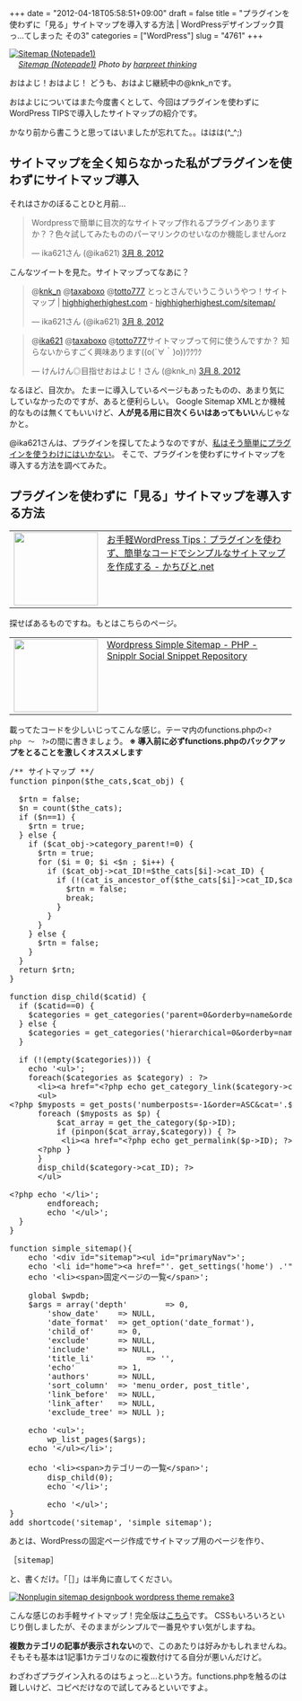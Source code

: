 +++
date = "2012-04-18T05:58:51+09:00"
draft = false
title = "プラグインを使わずに「見る」サイトマップを導入する方法 | WordPressデザインブック買っ…てしまった その3"
categories = ["WordPress"]
slug = "4761"
+++

<a href="http://www.flickr.com/photos/18733834@N00/167019059/" title="Sitemap (Notepade1) by harpreet thinking, on Flickr" target="_blank"><img class="flickr_photo" src="http://farm1.static.flickr.com/76/167019059_ee637cc649_z.jpg" alt="Sitemap (Notepade1)" width="NaNpx"/></a><br /><cite class="flickr_photographer"><img src="http://farm4.static.flickr.com/3329/favicons/72157601614001242_7730.png" width="16" /><a href="http://www.flickr.com/photos/18733834@N00/167019059/">Sitemap (Notepade1)</a> Photo by <a href="http://www.flickr.com/photos/18733834@N00/">harpreet thinking</a></cite>

おはよじ！おはよじ！
どうも、おはよじ継続中の@knk_nです。

おはよじについてはまた今度書くとして、今回はプラグインを使わずにWordPress TIPSで導入したサイトマップの紹介です。

かなり前から書こうと思ってはいましたが忘れてた。。ははは(^_^;)<!--more--><h2>サイトマップを全く知らなかった私がプラグインを使わずにサイトマップ導入</h2>
それはさかのぼることひと月前…

<blockquote class="twitter-tweet" lang="ja"><p>Wordpressで簡単に目次的なサイトマップ作れるプラグインありますか？？色々試してみたもののパーマリンクのせいなのか機能しませんorz</p>&mdash; ika621さん (@ika621) <a href="https://twitter.com/ika621/status/177747684583677952" data-datetime="2012-03-08T13:28:45+00:00">3月 8, 2012</a></blockquote>

こんなツイートを見た。サイトマップってなあに？

<blockquote class="twitter-tweet" data-in-reply-to="177752938666663938" lang="ja"><p>@<a href="https://twitter.com/knk_n">knk_n</a> @<a href="https://twitter.com/taxaboxo">taxaboxo</a> @<a href="https://twitter.com/totto777">totto777</a> とっとさんでいうこういうやつ！サイトマップ | <a href="http://t.co/LIqCQfqq" title="http://highhigherhighest.com/">highhigherhighest.com</a> - <a href="http://t.co/hOcrEHch" title="http://highhigherhighest.com/sitemap/">highhigherhighest.com/sitemap/</a></p>&mdash; ika621さん (@ika621) <a href="https://twitter.com/ika621/status/177753581288554497" data-datetime="2012-03-08T13:52:10+00:00">3月 8, 2012</a></blockquote>

<blockquote class="twitter-tweet" data-in-reply-to="177752826980737025" lang="ja"><p>@<a href="https://twitter.com/ika621">ika621</a> @<a href="https://twitter.com/taxaboxo">taxaboxo</a> @<a href="https://twitter.com/totto777">totto777</a>サイトマップって何に使うんですか？ 知らないからすごく興味あります((o(´∀｀)o))ﾜｸﾜｸ</p>&mdash; けんけん◎目指せおはよじ！さん (@knk_n) <a href="https://twitter.com/knk_n/status/177752938666663938" data-datetime="2012-03-08T13:49:37+00:00">3月 8, 2012</a></blockquote>

なるほど、目次か。
たまーに導入しているページもあったものの、あまり気にしていなかったのですが、あると便利らしい。
Google Sitemap XMLとか機械的なものは無くてもいいけど、<strong>人が見る用に目次くらいはあってもいい</strong>んじゃなかと。

@ika621さんは、プラグインを探してたようなのですが、<a href="https://twitter.com/rakuishi07/statuses/191677440899301377" target="_blank">私はそう簡単にプラグインを使うわけにはいかない</a>。
そこで、プラグインを使わずにサイトマップを導入する方法を調べてみた。

<h2>プラグインを使わずに「見る」サイトマップを導入する方法</h2>
<table width="100%"><td valign="top" width="150"><a href="http://kachibito.net/wordpress/simple-sitemap.html" target="_blank"><img border="0" src="http://capture.heartrails.com/150x130/shadow?http://kachibito.net/wordpress/simple-sitemap.html" alt="" width="150" height="130" /></a></td><td valign="top"><a href="http://kachibito.net/wordpress/simple-sitemap.html" target="_blank">お手軽WordPress Tips：プラグインを使わず、簡単なコードでシンプルなサイトマップを作成する - かちびと.net</a><script type="text/javascript">var url="http://kachibito.net/wordpress/simple-sitemap.html";</script><script src="http://api.b.st-hatena.com/entry.count?url=http://kachibito.net/wordpress/simple-sitemap.html&callback=hatebTxt"></script><br></td></table>

探せばあるものですね。もとはこちらのページ。

<table width="100%"><td valign="top" width="150"><a href="http://snipplr.com/view/52175/wordpress-simple-sitemap/" target="_blank"><img border="0" src="http://capture.heartrails.com/150x130/shadow?http://snipplr.com/view/52175/wordpress-simple-sitemap/" alt="" width="150" height="130" /></a></td><td valign="top"><a href="http://snipplr.com/view/52175/wordpress-simple-sitemap/" target="_blank">Wordpress Simple Sitemap - PHP - Snipplr Social Snippet Repository</a><script type="text/javascript">var url="http://snipplr.com/view/52175/wordpress-simple-sitemap/";</script><script src="http://api.b.st-hatena.com/entry.count?url=http://snipplr.com/view/52175/wordpress-simple-sitemap/&callback=hatebTxt"></script><br></td></table>

載ってたコードを少しいじってこんな感じ。テーマ内のfunctions.phpの<code>&lt;?php　〜　?&gt;</code>の間に書きましょう。
<strong>※ 導入前に必ずfunctions.phpのバックアップをとることを激しくオススメします</strong>

<pre class="brush: php">
/** サイトマップ **/
function pinpon($the_cats,$cat_obj) {
 
  $rtn = false;
  $n = count($the_cats);
  if ($n==1) {
    $rtn = true;
  } else {
    if ($cat_obj-&gt;category_parent!=0) {
      $rtn = true;
      for ($i = 0; $i &lt;$n ; $i++) {
        if ($cat_obj-&gt;cat_ID!=$the_cats[$i]-&gt;cat_ID) {
          if (!(cat_is_ancestor_of($the_cats[$i]-&gt;cat_ID,$cat_obj-&gt;cat_ID))) {
            $rtn = false;
            break;
          }
        }
      }
    } else {
      $rtn = false;
    }
  }
  return $rtn;
}
 
function disp_child($catid) {
  if ($catid==0) {
    $categories = get_categories(&#039;parent=0&amp;orderby=name&amp;order=DESC&#039;);
  } else {
    $categories = get_categories(&#039;hierarchical=0&amp;orderby=name&amp;order=DESC&amp;child_of=&#039;.$catid);
  }
 
  if (!(empty($categories))) {
    echo &#039;&lt;ul&gt;&#039;;
    foreach($categories as $category) : ?&gt;
      &lt;li&gt;&lt;a href=&quot;&lt;?php echo get_category_link($category-&gt;cat_ID); ?&gt;&quot;&gt;&lt;?php echo esc_html($category-&gt;cat_name); ?&gt;&lt;/a&gt;
      &lt;ul&gt;
&lt;?php $myposts = get_posts(&#039;numberposts=-1&amp;order=ASC&amp;cat=&#039;.$category-&gt;cat_ID);
      foreach ($myposts as $p) {
          $cat_array = get_the_category($p-&gt;ID);
          if (pinpon($cat_array,$category)) { ?&gt;
           &lt;li&gt;&lt;a href=&quot;&lt;?php echo get_permalink($p-&gt;ID); ?&gt;&quot;&gt;&lt;?php echo esc_html($p-&gt;post_title); ?&gt;&lt;/a&gt;&lt;/li&gt;
      &lt;?php }
      }
      disp_child($category-&gt;cat_ID); ?&gt;
      &lt;/ul&gt;
        
&lt;?php echo &#039;&lt;/li&gt;&#039;;
        endforeach;
        echo &#039;&lt;/ul&gt;&#039;;
  }
}
 
function simple_sitemap(){ 
    echo &#039;&lt;div id=&quot;sitemap&quot;&gt;&lt;ul id=&quot;primaryNav&quot;&gt;&#039;;
    echo &#039;&lt;li id=&quot;home&quot;&gt;&lt;a href=&quot;&#039;. get_settings(&#039;home&#039;) .&#039;&quot;&gt;&#039;. get_bloginfo(&#039;name&#039;) .&#039;&lt;/a&gt;&lt;/li&gt;&#039;;
    echo &#039;&lt;li&gt;&lt;span&gt;固定ページの一覧&lt;/span&gt;&#039;;
 
    global $wpdb;
    $args = array(&#039;depth&#039;        =&gt; 0,
        &#039;show_date&#039;    =&gt; NULL,
        &#039;date_format&#039;  =&gt; get_option(&#039;date_format&#039;),
        &#039;child_of&#039;     =&gt; 0,
        &#039;exclude&#039;      =&gt; NULL,
        &#039;include&#039;      =&gt; NULL,
        &#039;title_li&#039;           =&gt; &#039;&#039;,
        &#039;echo&#039;         =&gt; 1,
        &#039;authors&#039;      =&gt; NULL,
        &#039;sort_column&#039;  =&gt; &#039;menu_order, post_title&#039;,
        &#039;link_before&#039;  =&gt; NULL,
        &#039;link_after&#039;   =&gt; NULL,
        &#039;exclude_tree&#039; =&gt; NULL ); 
 
    echo &#039;&lt;ul&gt;&#039;;
        wp_list_pages($args);
    echo &#039;&lt;/ul&gt;&lt;/li&gt;&#039;;
    
    echo &#039;&lt;li&gt;&lt;span&gt;カテゴリーの一覧&lt;/span&gt;&#039;;
        disp_child(0);
        echo &#039;&lt;/li&gt;&#039;;
        
        echo &#039;&lt;/ul&gt;&#039;;
}
add_shortcode(&#039;sitemap&#039;, &#039;simple_sitemap&#039;);
</pre>

あとは、WordPressの固定ページ作成でサイトマップ用のページを作り、

<pre class="brush: html">
［sitemap］
</pre>

と、書くだけ。「［］」は半角に直してください。

<div class="center"><a href="http://knk-n.com/wp-content/uploads/2012/04/nonplugin_sitemap_designbook_wordpress_theme_remake3.jpg" title="Nonplugin sitemap designbook wordpress theme remake3" target="_blank"><img src="http://knk-n.com/wp-content/uploads/2012/04/nonplugin_sitemap_designbook_wordpress_theme_remake3.jpg" alt="Nonplugin sitemap designbook wordpress theme remake3" title="nonplugin_sitemap_designbook_wordpress_theme_remake3.jpg" /></a></div>

こんな感じのお手軽サイトマップ！完全版は<a href="http://knk-n.com/sitemap/" target="_blank">こちら</a>です。
CSSもいろいろといじり倒しましたが、そのままがシンプルで一番見やすい気がしますね。

<strong>複数カテゴリの記事が表示されない</strong>ので、このあたりは好みかもしれませんね。そもそも基本は1記事1カテゴリなのに複数付けてる自分が悪いんだけど。

わざわざプラグイン入れるのはちょっと…という方。functions.phpを触るのは難しいけど、コピペだけなので試してみるといいですよ。
